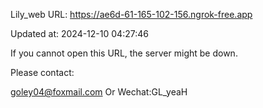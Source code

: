 Lily_web URL: https://ae6d-61-165-102-156.ngrok-free.app

Updated at: 2024-12-10 04:27:46

If you cannot open this URL, the server might be down.

Please contact: 

goley04@foxmail.com Or Wechat:GL_yeaH